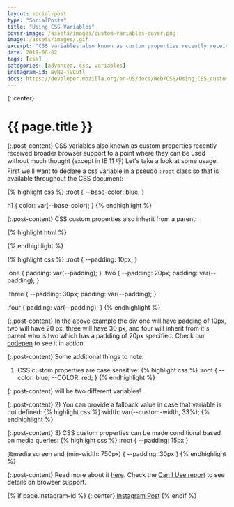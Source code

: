 ```yaml
---
layout: social-post
type: "SocialPosts"
title: "Using CSS Variables"
cover-image: /assets/images/custom-variables-cover.png
image: /assets/images/.gif
excerpt: "CSS variables also known as custom properties recently received broader browser support to a point where they can be used without much thought (except in IE 11 👎)"
date: 2019-06-02
tags: [css]
categories: [advanced, css, variables]
instagram-id: ByN2-jVCutl
docs: https://developer.mozilla.org/en-US/docs/Web/CSS/Using_CSS_custom_properties
---
```

{:.center}
# {{ page.title }}

{:.post-content}
CSS variables also known as custom properties recently received broader browser support to a point where they can be used without much thought (except in IE 11 👎)
Let's take a look at some usage. First we'll want to declare a css variable
in a pseudo `:root` class so that is available throughout the CSS document:

{% highlight css %}
:root {
    --base-color: blue;
}

h1 {
    color: var(--base-color);
}
{% endhighlight %}

{:.post-content}
CSS custom properties also inherit from a parent:

{% highlight html %}
<div class="one">
  <div class="two">
    <div class="three"></div>
    <div class="four"></div>
  </div>
</div>
{% endhighlight %}

{% highlight css %}
:root {
    --padding: 10px;
}

.one {
    padding: var(--padding);
}
.two {
    --padding: 20px;
    padding: var(--padding);
}

.three {
    --padding: 30px;
    padding: var(--padding);
}

.four {
    padding: var(--padding);
}
{% endhighlight %}

{:.post-content}
In the above example the div one will have padding of 10px, two will have 20 px, three
will have 30 px, and four will inherit from it's parent who is two which has a padding
of 20px specified. Check our <a href="https://codepen.io/the_dev_diaries/pen/dEaozK" target="_blank">codepen</a>
to see it in action.

{:.post-content}
Some additional things to note: <br>
1) CSS custom properties are case sensitive:
{% highlight css %}
:root {
 --color: blue;
 --COLOR: red;
}
{% endhighlight %}

{:.post-content}
will be two different variables!

{:.post-content}
2) You can provide a fallback value in case that variable is not defined:
{% highlight css %}
width: var(--custom-width, 33%);
{% endhighlight %}

{:.post-content}
3) CSS custom properties can be made conditional based on media queries:
{% highlight css %}
:root {
	--padding: 15px 
}

@media screen and (min-width: 750px) {
	--padding: 30px
}
{% endhighlight %}

{:.post-content}
Read more about it <a href="{{page.docs}}" target="_blank">here</a>.
Check the <a href="https://www.caniuse.com/#feat=css-variables" target="_blank">Can I Use report</a> to see details on browser support.

{% if page.instagram-id %}
{:.center}
<a class="insta-link" href="https://www.instagram.com/p/{{page.instagram-id}}" target="_blank">Instagram Post</a>
{% endif %}
